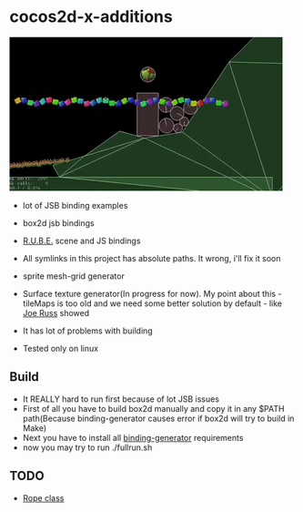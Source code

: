 # cocos2d-x-additions

![gif](https://github.com/Tymonrare/cocos2d-x-additions/blob/master/misc/doc/demo.gif?raw=true)

- lot of JSB binding examples
- box2d jsb bindings
- [R.U.B.E.](https://www.iforce2d.net/rube/) scene and JS bindings
- All symlinks in this project has absolute paths. It wrong, i'll fix it soon
- sprite mesh-grid generator
- Surface texture generator(In progress for now). My point about this - tileMaps is too old and we need some better solution by default - like [Joe Russ](https://twitter.com/Mografi_Joe/status/872239807921086464) showed
- It has lot of problems with building

- Tested only on linux

## Build
 - It REALLY hard to run first because of lot JSB issues
 - First of all you have to build box2d manually and copy it in any $PATH path(Because binding-generator causes error if box2d will try to build in Make)
 - Next you have to install all [binding-generator](https://github.com/cocos2d/bindings-generator) requirements
 - now you may try to run ./fullrun.sh

## TODO

- [Rope class](https://pixijs.github.io/examples/#/basics/textured-mesh.js)
